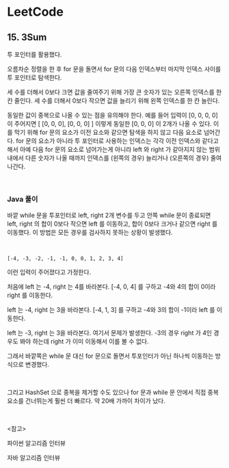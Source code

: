 # LeetCode

## 15. 3Sum

투 포인터를 활용했다.

오름차순 정렬을 한 후 for 문을 돌면서 for 문의 다음 인덱스부터 마지막 인덱스 사이를 투 포인터로 탐색한다. 

세 수를 더해서 0보다 크면 값을 줄여주기 위해 가장 큰 숫자가 있는 오른쪽 인덱스를 한 칸 줄인다. 세 수를 더해서 0보다 작으면 값을 늘리기 위해 왼쪽 인덱스를 한 칸 늘린다.

동일한 값이 중복으로 나올 수 있는 점을 유의해야 한다. 예를 들어 입력이 [0, 0, 0, 0] 이 주어지면 [ [0, 0, 0], [0, 0, 0] ] 이렇게 동일한 [0, 0, 0] 이 2개가 나올 수 있다. 이를 막기 위해 for 문의 요소가 이전 요소와 같으면 탐색을 하지 않고 다음 요소로 넘어간다. for 문의 요소가 아니라 투 포인터로 사용하는 인덱스는 각각 이전 인덱스와 같다고 해서 아예 다음 for 문의 요소로 넘어가는게 아니라 left 와 right 가 같아지지 않는 범위 내에서 다른 숫자가 나올 때까지 인덱스를 (왼쪽의 경우) 늘리거나 (오른쪽의 경우) 줄여나간다.

<br>

### Java 풀이

바깥 while 문을 투포인터로 left, right 2개 변수를 두고 안쪽 while 문이 종료되면 left, right 의 합이 0보다 작으면 left 를 이동하고, 합이 0보다 크거나 같으면 right 를 이동했다. 이 방법은 모든 경우를 검사하지 못하는 상황이 발생했다.

<br>

```
[-4, -3, -2, -1, -1, 0, 0, 1, 2, 3, 4]
```

이런 입력이 주어졌다고 가정한다. 

처음에 left 는 -4, right 는 4를 바라본다. [-4, 0, 4] 를 구하고 -4와 4의 합이 0이라 right 를 이동한다.

left 는 -4, right 는 3을 바라본다. [-4, 1, 3] 를 구하고 -4와 3의 합이 -1이라 left 를 이동한다.

left 는 -3, right 는 3을 바라본다. 여기서 문제가 발생한다. -3의 경우 right 가 4인 경우도 봐야 하는데 right 가 이미 이동해서 이를 볼 수 없다.

그래서 바깥쪽은 while 문 대신 for 문으로 돌면서 투포인터가 아닌 하나씩 이동하는 방식으로 변경했다.

<br>

그리고 HashSet 으로 중복을 제거할 수도 있으나 for 문과 while 문 안에서 직접 중복 요소를 건너뛰는게 훨씬 더 빠르다. 약 20배 가까이 차이가 났다.

<br>

<참고>

파이썬 알고리즘 인터뷰

자바 알고리즘 인터뷰

